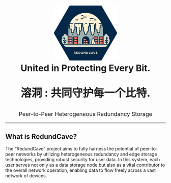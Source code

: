<h1 align="center">
  <br>
  <img src="./RedundCave.png" alt="RedundCave logo" title="RedundCave logo" width="200"></a>
  <br>
  United in Protecting Every Bit.
  <br>
  <p align="center" style="font-size: 2.1rem;">溶洞 : 共同守护每一个比特.</p>
</h1>

<p align="center" style="font-size: 1.1rem;">Peer-to-Peer Heterogeneous Redundancy Storage</p>


<hr />

## What is RedundCave?

The “RedundCave” project aims to fully harness the potential of peer-to-peer networks by utilizing heterogeneous redundancy and edge storage technologies, providing robust security for user data. In this system, each user serves not only as a data storage node but also as a vital contributor to the overall network operation, enabling data to flow freely across a vast network of devices.
